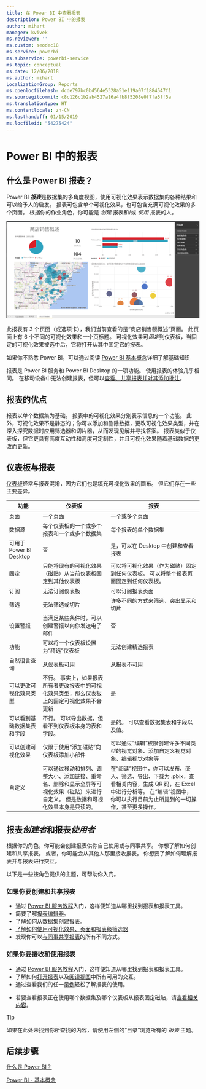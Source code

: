 ```yaml
---
title: 在 Power BI 中查看报表
description: Power BI 中的报表
author: mihart
manager: kvivek
ms.reviewer: ''
ms.custom: seodec18
ms.service: powerbi
ms.subservice: powerbi-service
ms.topic: conceptual
ms.date: 12/06/2018
ms.author: mihart
LocalizationGroup: Reports
ms.openlocfilehash: dcde797bc0bd564e5328a51e119a07f1884547f1
ms.sourcegitcommit: c8c126c1b2ab4527a16a4fb8f5208e0f7fa5ff5a
ms.translationtype: HT
ms.contentlocale: zh-CN
ms.lasthandoff: 01/15/2019
ms.locfileid: "54275424"
---
```

# <a name="reports-in-power-bi"></a>Power BI 中的报表
## <a name="what-is-a-power-bi-report"></a>什么是 Power BI 报表？
Power BI ***报表***是数据集的多角度视图，使用可视化效果表示数据集的各种结果和可以给予人的启发。  报表可包含单个可视化效果，也可包含充满可视化效果的多个页面。 根据你的作业角色，你可能是 *创建* 报表和/或 *使用* 报表的人。

![报表页](./media/end-user-reports/reportview.png)

此报表有 3 个页面（或选项卡），我们当前查看的是“商店销售额概述”页面。 此页面上有 6 个不同的可视化效果和一个页标题。 可视化效果可*固定*到仪表板，当固定的可视化效果被选中后，它将打开从其中固定它的报表。

如果你不熟悉 Power BI，可以通过阅读 [Power BI 基本概念](end-user-basic-concepts.md)详细了解基础知识

报表是 Power BI 服务和 Power BI Desktop 的一项功能。 使用报表的体验几乎相同。 在移动设备中无法创建报表，但可以[查看、共享报表并对其添加批注](mobile/mobile-reports-in-the-mobile-apps.md)。

## <a name="advantages-of-reports"></a>报表的优点
报表以单个数据集为基础。 报表中的可视化效果分别表示信息的一个功能。 此外，可视化效果不是静态的；你可以添加和删除数据，更改可视化效果类型，并在深入探究数据时应用筛选器和切片器，从而发现见解并寻找答案。 报表类似于仪表板，但它更具有高度互动性和高度可定制性，并且可视化效果随着基础数据的更改而更新。

## <a name="dashboards-versus-reports"></a>仪表板与报表
[仪表板](end-user-dashboards.md)经常与报表混淆，因为它们也是填充可视化效果的画布。 但它们存在一些主要差异。  

| **功能** | **仪表板** | **报表** |
| --- | --- | --- |
| 页面 |一个页面 |一个或多个页面 |
| 数据源 |每个仪表板的一个或多个报表和一个或多个数据集 |每个报表的单个数据集 |
| 可用于 Power BI Desktop |否 |是，可以在 Desktop 中创建和查看报表 |
| 固定 |只能将现有的可视化效果（磁贴）从当前仪表板固定到其他仪表板 |可以将可视化效果（作为磁贴）固定到任何仪表板。 可以将整个报表页面固定到任何仪表板。 |
| 订阅 |无法订阅仪表板 |可以订阅报表页面 |
| 筛选 |无法筛选或切片 |许多不同的方式来筛选、突出显示和切片 |
| 设置警报 |当满足某些条件时，可以创建警报以向你发送电子邮件 |否 |
| 功能 |可以将一个仪表板设置为“精选”仪表板 |无法创建精选报表 |
| 自然语言查询 |从仪表板可用 |从报表不可用 |
| 可以更改可视化效果类型 |不行。 事实上，如果报表所有者更改报表中的可视化效果类型，那么仪表板上的固定可视化效果不会更新 |是 |
| 可以看到基础数据集表和字段 |不行。 可以导出数据，但看不到仪表板本身的表和字段。 |是的。 可以查看数据集表和字段以及值。 |
| 可以创建可视化效果 |仅限于使用“添加磁贴”向仪表板添加小部件 |可以通过“编辑”权限创建许多不同类型的视觉对象、添加自定义视觉对象、编辑视觉对象等 |
| 自定义 |可以通过移动和排列、调整大小、添加链接、重命名、删除和显示全屏等可视化效果（磁贴）来进行自定义。 但是数据和可视化效果本身是只读的。 |在“阅读”视图中，你可以发布、嵌入、筛选、导出、下载为 .pbix，查看相关内容，生成 QR 码，在 Excel 中进行分析等。  在“编辑”视图中，你可以执行目前为止所提到的一切操作，甚至更多操作。 |

## <a name="report-creators-and-report-consumers"></a>报表***创建者***和报表***使用者***
根据你的角色，你可能会创建报表供你自己使用或与同事共享。 你想了解如何创建和共享报表。 或者，你可能会从其他人那里接收报表。 你想要了解如何理解报表并与报表进行交互。

以下是一些按角色提供的主题，可帮助你入门。

### <a name="if-you-will-be-creating-and-sharing-reports"></a>如果你要创建和共享报表
* 通过 [Power BI 服务教程](end-user-basic-concepts.md)入门，这样便知道从哪里找到报表和报表工具。
* 简要了解[报表编辑器](../service-the-report-editor-take-a-tour.md)。
* 了解如何[从数据集创建报表](../service-report-create-new.md)。
* [了解如何使用可视化效果、页面和报表级筛选器](end-user-report-filter.md)
* 发现你可以[与同事共享报表](../service-share-dashboards.md)的所有不同方式。

### <a name="if-you-will-be-receiving-and-consuming-reports"></a>如果你要接收和使用报表
* 通过 [Power BI 服务教程](end-user-basic-concepts.md)入门，这样便知道从哪里找到报表和报表工具。
* 了解如何[打开报表](end-user-report-open.md)以及[阅读视图](end-user-reading-view.md)中所有可用的交互。
* 通过查看我们的任一[示例](../sample-tutorial-connect-to-the-samples.md)轻松了解报表的使用。  
<!--* Don't need the report any more? You can [remove it](../service-delete.md).-->
* 若要查看报表正在使用哪个数据集及哪个仪表板从报表固定磁贴，请[查看相关内容](end-user-related.md)。

> [!TIP]
> 如果在此处未找到你所查找的内容，请使用左侧的“目录”浏览所有的 *报表* 主题。
> 
> 

## <a name="next-steps"></a>后续步骤
[什么是 Power BI？](../power-bi-overview.md) 

[Power BI - 基本概念](end-user-basic-concepts.md)

